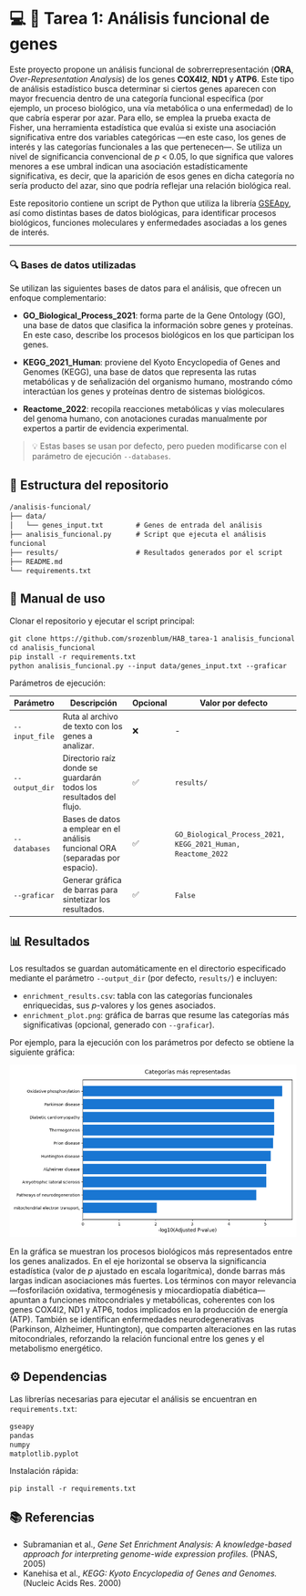 
# 💻 🧬 Tarea 1: Análisis funcional de genes

Este proyecto propone un análisis funcional de sobrerrepresentación (**ORA**, _Over-Representation Analysis_) de los genes **COX4I2**, **ND1** y **ATP6**.
Este tipo de análisis estadístico busca determinar si ciertos genes aparecen con mayor frecuencia dentro de una categoría funcional específica (por ejemplo, un proceso biológico, una vía metabólica o una enfermedad) de lo que cabría esperar por azar.
Para ello, se emplea la prueba exacta de Fisher, una herramienta estadística que evalúa si existe una asociación significativa entre dos variables categóricas —en este caso, los genes de interés y las categorías funcionales a las que pertenecen—.
Se utiliza un nivel de significancia convencional de _p_ < 0.05, lo que significa que valores menores a ese umbral indican una asociación estadísticamente significativa, es decir, que la aparición de esos genes en dicha categoría no sería producto del azar, sino que podría reflejar una relación biológica real.

Este repositorio contiene un script de Python que utiliza la librería [GSEApy](https://gseapy.readthedocs.io/),
así como distintas bases de datos biológicas,
para identificar procesos biológicos, funciones moleculares y enfermedades asociadas a los genes de interés.

____

### 🔍 Bases de datos utilizadas

Se utilizan las siguientes bases de datos para el análisis, que ofrecen un enfoque complementario:

- **GO_Biological_Process_2021**: forma parte de la Gene Ontology (GO), una base de datos que clasifica la información sobre genes y proteínas. En este caso, describe los procesos biológicos
en los que participan los genes.

- **KEGG_2021_Human**: proviene del Kyoto Encyclopedia of Genes and Genomes (KEGG), una base de datos que representa las rutas metabólicas y de señalización del organismo humano, mostrando cómo interactúan los genes y proteínas dentro de sistemas biológicos.

- **Reactome_2022**: recopila reacciones metabólicas y vías moleculares del genoma humano, con anotaciones curadas manualmente por expertos a partir de evidencia experimental.

> 💡 Estas bases se usan por defecto, pero pueden modificarse con el parámetro de ejecución `--databases`.

## 📁 Estructura del repositorio

```
/analisis-funcional/
├── data/
│   └── genes_input.txt        # Genes de entrada del análisis
├── analisis_funcional.py      # Script que ejecuta el análisis funcional
├── results/                   # Resultados generados por el script
├── README.md                  
└── requirements.txt           
```

## 🚀 Manual de uso

Clonar el repositorio y ejecutar el script principal:

```
git clone https://github.com/srozenblum/HAB_tarea-1 analisis_funcional
cd analisis_funcional
pip install -r requirements.txt
python analisis_funcional.py --input data/genes_input.txt --graficar
```

Parámetros de ejecución:

| Parámetro      | Descripción                                                                    | Opcional | Valor por defecto                                            |
|----------------|--------------------------------------------------------------------------------|----------|--------------------------------------------------------------|
| `--input_file` | Ruta al archivo de texto con los genes a analizar.                             | ❌       | -                                                            |
| `--output_dir` | Directorio raíz donde se guardarán todos los resultados del flujo.             | ✅        | `results/`                                                   |
| `--databases`  | Bases de datos a emplear en el análisis funcional ORA (separadas por espacio). | ✅       | `GO_Biological_Process_2021, KEGG_2021_Human, Reactome_2022` |
| `--graficar`   | Generar gráfica de barras para sintetizar los resultados.                      | ✅       | `False`                                                      |


## 📊 Resultados

Los resultados se guardan automáticamente en el directorio especificado mediante el parámetro `--output_dir` (por defecto, `results/`) e incluyen:

- `enrichment_results.csv`:  tabla con las categorías funcionales enriquecidas, sus _p_-valores y los genes asociados.
- `enrichment_plot.png`: gráfica de barras que resume las categorías más significativas (opcional, generado con `--graficar`).

Por ejemplo, para la ejecución con los parámetros por defecto se obtiene la siguiente gráfica:

![Gráfico de términos enriquecidos](results/enrichment_plot.png)

En la gráfica se muestran los procesos biológicos más representados entre los genes analizados.
En el eje horizontal se observa la significancia estadística (valor de _p_ ajustado en escala logarítmica), donde barras más largas indican asociaciones más fuertes.
Los términos con mayor relevancia —fosforilación oxidativa, termogénesis y miocardiopatía diabética— apuntan a funciones mitocondriales y metabólicas, coherentes con los genes COX4I2, ND1 y ATP6, todos implicados en la producción de energía (ATP).
También se identifican enfermedades neurodegenerativas (Parkinson, Alzheimer, Huntington), que comparten alteraciones en las rutas mitocondriales, reforzando la relación funcional entre los genes y el metabolismo energético.

## ⚙️ Dependencias

Las librerías necesarias para ejecutar el análisis se encuentran en `requirements.txt`:

```
gseapy
pandas
numpy
matplotlib.pyplot
```

Instalación rápida:
```
pip install -r requirements.txt
```

## 📚 Referencias
- Subramanian et al., _Gene Set Enrichment Analysis: A knowledge-based approach for interpreting genome-wide expression profiles._ (PNAS, 2005)
- Kanehisa et al., _KEGG: Kyoto Encyclopedia of Genes and Genomes._ (Nucleic Acids Res. 2000)